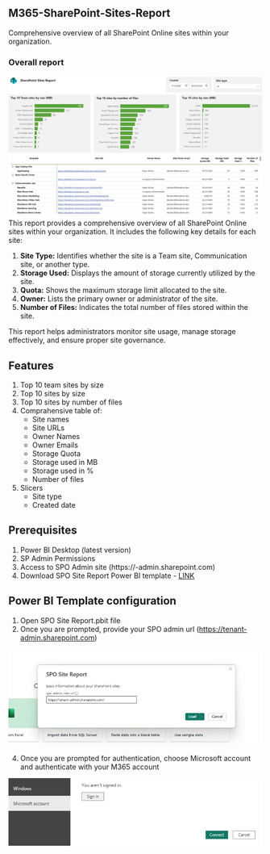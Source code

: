 ## M365-SharePoint-Sites-Report
Comprehensive overview of all SharePoint Online sites within your organization.
### Overall report
![screenshot](/images/banner2.png)
This report provides a comprehensive overview of all SharePoint Online sites within your organization. It includes the following key details for each site:
1. **Site Type:** Identifies whether the site is a Team site, Communication site, or another type.
2. **Storage Used:** Displays the amount of storage currently utilized by the site.
3. **Quota:** Shows the maximum storage limit allocated to the site.
4. **Owner:** Lists the primary owner or administrator of the site.
5. **Number of Files:** Indicates the total number of files stored within the site.

This report helps administrators monitor site usage, manage storage effectively, and ensure proper site governance.
## Features
1. Top 10 team sites by size
2. Top 10 sites by size
3. Top 10 sites by number of files
4. Comprahensive table of:
    - Site names
    - Site URLs
    - Owner Names
    - Owner Emails
    - Storage Quota
    - Storage used in MB
    - Storage used in %
    - Number of files
5. Slicers
    - Site type
    - Created date
## Prerequisites
1.  Power BI Desktop (latest version)
2.	SP Admin Permissions
3.	Access to SPO Admin site (https://<tenant>-admin.sharepoint.com)
4.	Download SPO Site Report Power BI template - [LINK](https://github.com/BojanBuhac/M365-SharePoint-Sites-Report/blob/main/SPO%20Site%20Report.pbit)
## Power BI Template configuration
1. Open SPO Site Report.pbit file
2. Once you are prompted, provide your SPO admin url (https://tenant-admin.sharepoint.com)
   
![screenshot](/images/SPOadmin.png)

4. Once you are prompted for authentication, choose Microsoft account and authenticate with your M365 account

![screenshot](/images/SPOaccount.png)
